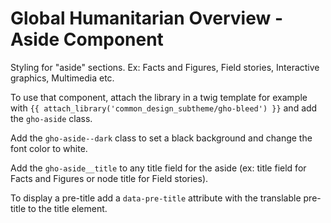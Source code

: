Global Humanitarian Overview - Aside Component
==============================================

Styling for "aside" sections. Ex: Facts and Figures, Field stories, Interactive
graphics, Multimedia etc.

To use that component, attach the library in a twig template for example with
`{{ attach_library('common_design_subtheme/gho-bleed') }}` and add the
`gho-aside` class.

Add the `gho-aside--dark` class to set a black background and change the font
color to white.

Add the `gho-aside__title` to any title field for the aside (ex: title field
for Facts and Figures or node title for Field stories).

To display a pre-title add a `data-pre-title` attribute with the translable
pre-title to the title element.
